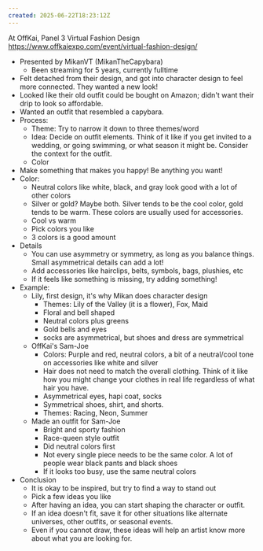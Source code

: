 ```yaml
---
created: 2025-06-22T18:23:12Z
---
```


At OffKai, Panel 3
Virtual Fashion Design
https://www.offkaiexpo.com/event/virtual-fashion-design/

- Presented by MikanVT (MikanTheCapybara)
	- Been streaming for 5 years, currently fulltime
- Felt detached from their design, and got into character design to feel more connected. They wanted a new look!
- Looked like their old outfit could be bought on Amazon; didn't want their drip to look so affordable.
- Wanted an outfit that resembled a capybara.
- Process:
	- Theme: Try to narrow it down to three themes/word
	- Idea: Decide on outfit elements. Think of it like if you get invited to a wedding, or going swimming, or what season it might be. Consider the context for the outfit.
	- Color
- Make something that makes you happy! Be anything you want!
- Color:
	- Neutral colors like white, black, and gray look good with a lot of other colors
	- Silver or gold? Maybe both. Silver tends to be the cool color, gold tends to be warm. These colors are usually used for accessories.
	- Cool vs warm
	- Pick colors you like
	- 3 colors is a good amount
- Details
	- You can use asymmetry or symmetry, as long as you balance things. Small asymmetrical details can add a lot!
	- Add accessories like hairclips, belts, symbols, bags, plushies, etc
	- If it feels like something is missing, try adding something!
- Example:
	- Lily, first design, it's why Mikan does character design
		- Themes: Lily of the Valley (it is a flower), Fox, Maid
		- Floral and bell shaped
		- Neutral colors plus greens
		- Gold bells and eyes
		- socks are asymmetrical, but shoes and dress are symmetrical
	- OffKai's Sam-Joe
		- Colors: Purple and red, neutral colors, a bit of a neutral/cool tone on accessories like white and silver
		- Hair does not need to match the overall clothing. Think of it like how you might change your clothes in real life regardless of what hair you have.
		- Asymmetrical eyes, hapi coat, socks
		- Symmetrical shoes, shirt, and shorts.
		- Themes: Racing, Neon, Summer
	- Made an outfit for Sam-Joe
		- Bright and sporty fashion
		- Race-queen style outfit
		- Did neutral colors first
		- Not every single piece needs to be the same color. A lot of people wear black pants and black shoes
		- If it looks too busy, use the same neutral colors
- Conclusion
	- It is okay to be inspired, but try to find a way to stand out
	- Pick a few ideas you like
	- After having an idea, you can start shaping the character or outfit.
	- If an idea doesn't fit, save it for other situations like alternate universes, other outfits, or seasonal events.
	- Even if you cannot draw, these ideas will help an artist know more about what you are looking for.
